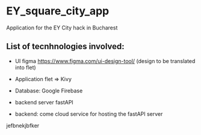 # EY_square_city_app
Application for the EY City hack in Bucharest


## List of tecnhnologies involved:

- UI figma https://www.figma.com/ui-design-tool/ (design to be translated into flet) 
- Application flet => Kivy

- Database: Google Firebase
- backend server fastAPI
- backend: come cloud service for hosting the fastAPI server

jefbnekjbfker